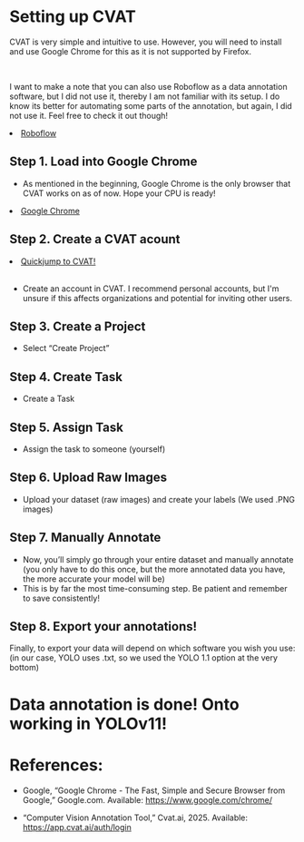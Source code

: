 # Setting up CVAT 
CVAT is very simple and intuitive to use. However, you will need to install and use Google Chrome for this as it is not supported by Firefox. 

<br>

I want to make a note that you can also use Roboflow as a data annotation software, but I did not use it, thereby I am not familiar with its setup. I do know its better for automating some parts of the annotation, but again, I did not use it. Feel free to check it out though!

<li class="masthead__menu-item">
    <a href="https://roboflow.com/">Roboflow</a>
</li>

## Step 1. Load into Google Chrome
- As mentioned in the beginning, Google Chrome is the only browser that CVAT works on as of now. Hope your CPU is ready!

<li class="masthead__menu-item">
    <a href="https://roboflow.com/">Google Chrome</a>
</li>

## Step 2. Create a CVAT acount
<li class="masthead__menu-item">
    <a href="https://app.cvat.ai/auth/login">Quickjump to CVAT!</a>
</li>

<br>

- Create an account in CVAT. I recommend personal accounts, but I'm unsure if this affects organizations and potential for inviting other users. 

## Step 3. Create a Project
- Select “Create Project” 


## Step 4. Create Task
- Create a Task


## Step 5. Assign Task
- Assign the task to someone (yourself) 


## Step 6. Upload Raw Images
- Upload your dataset (raw images) and create your labels (We used .PNG images)


## Step 7. Manually Annotate
- Now, you’ll simply go through your entire dataset and manually annotate (you only have to do this once, but the more annotated data you have, the more accurate your model will be)
- This is by far the most time-consuming step. Be patient and remember to save consistently!


## Step 8. Export your annotations!
Finally, to export your data will depend on which software you wish you use: (in our case, YOLO uses .txt, so we used the YOLO 1.1 option at the very bottom) 


# Data annotation is done! Onto working in YOLOv11!


# References:
- Google, “Google Chrome - The Fast, Simple and Secure Browser from Google,” Google.com. Available: https://www.google.com/chrome/

- “Computer Vision Annotation Tool,” Cvat.ai, 2025. Available: https://app.cvat.ai/auth/login

